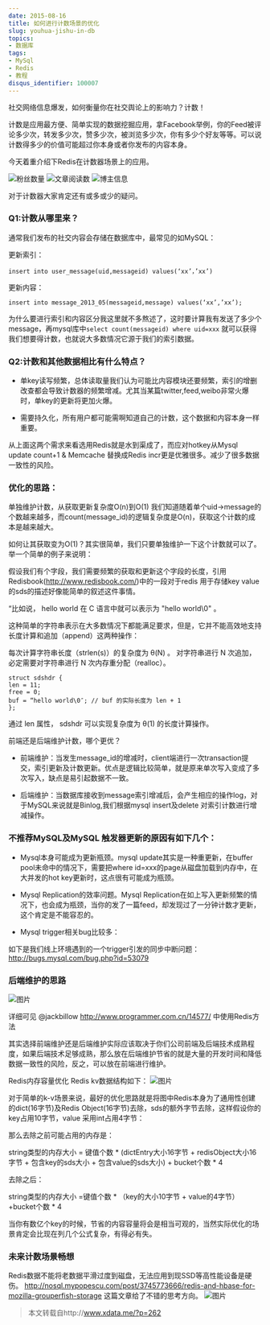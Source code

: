```yaml
---
date: 2015-08-16
title: 如何进行计数场景的优化
slug: youhua-jishu-in-db 
topics:
- 数据库
tags:
- MySql
- Redis
- 教程
disqus_identifier: 100007
---
```


社交网络信息爆发，如何衡量你在社交舆论上的影响力？计数！

计数是应用最方便、简单实现的数据挖掘应用，拿Facebook举例，你的Feed被评论多少次，转发多少次，赞多少次，被浏览多少次，你有多少个好友等等。可以说计数得多少的价值可能超过你本身或者你发布的内容本身。

今天着重介绍下Redis在计数器场景上的应用。
<!-- more -->
 
![粉丝数量](http://superzhu.com/assets/images/res/2015081601.png)
![文章阅读数](http://superzhu.com/assets/images/res/2015081602.png)
![博主信息](http://superzhu.com/assets/images/res/2015081603.png)


对于计数器大家肯定还有或多或少的疑问。

### Q1:计数从哪里来？

通常我们发布的社交内容会存储在数据库中，最常见的如MySQL：

更新索引：
```
insert into user_message(uid,messageid) values(‘xx’，’xx’)
```
更新内容：
```
insert into message_2013_05(messageid,message) values(‘xx’,’xx’);
```
为什么要进行索引和内容区分我这里就不多熬述了，这时要计算我有发送了多少个message，再mysql库中`select count(messageid) where uid=xxx` 就可以获得我们想要得计数，也就说大多数情况它源于我们的索引数据。

### Q2:计数和其他数据相比有什么特点？

+ 单key读写频繁，总体读取量我们认为可能比内容模块还要频繁，索引的增删改查都会导致计数器的频繁增减。尤其当某篇twitter,feed,weibo非常火爆时，单key的更新将更加火爆。

+ 需要持久化，所有用户都可能需啊知道自己的计数，这个数据和内容本身一样重要。

从上面这两个需求来看选用Redis就是水到渠成了，而应对hotkey从Mysql update count+1 & Memcache 替换成Redis incr更是优雅很多。减少了很多数据一致性的风险。

### 优化的思路：

单独维护计数，从获取更新复杂度O(n)到O(1)
我们知道随着单个uid->message的个数越来越多，而count(message_id)的逻辑复杂度是O(n)，获取这个计数的成本是越来越大。

如何让其获取变为O(1)？其实很简单，我们只要单独维护一下这个计数就可以了。举一个简单的例子来说明：

假设我们有个字段，我们需要频繁的获取和更新这个字段的长度，引用Redisbook(http://www.redisbook.com/)中的一段对于redis 用于存储key value的sds的描述好像能简单的叙述这件事情。

“比如说， hello world 在 C 语言中就可以表示为 "hello world\0" 。

这种简单的字符串表示在大多数情况下都能满足要求，但是，它并不能高效地支持长度计算和追加（append）这两种操作：

每次计算字符串长度（strlen(s)）的复杂度为 θ(N) 。
对字符串进行 N 次追加，必定需要对字符串进行 N 次内存重分配（realloc）。
```
struct sdshdr {
len = 11;
free = 0;
buf = “hello world\0″; // buf 的实际长度为 len + 1
};
```
通过 len 属性， sdshdr 可以实现复杂度为 θ(1) 的长度计算操作。

前端还是后端维护计数，哪个更优？

+ 前端维护：当发生message_id的增减时，client端进行一次transaction提交，索引更新及计数更新。优点是逻辑比较简单，就是原来单次写入变成了多次写入，缺点是易引起数据不一致。

+ 后端维护：当数据库接收到message索引增减后，会产生相应的操作log，对于MySQL来说就是Binlog,我们根据mysql insert及delete 对索引计数进行增减操作。


### 不推荐MySQL及MySQL 触发器更新的原因有如下几个：

+ Mysql本身可能成为更新瓶颈。mysql update其实是一种重更新，在buffer pool未命中的情况下，需要把where id=xxx的page从磁盘加载到内存中，在大并发的hot key更新时，这点很有可能成为瓶颈。

+ Mysql Replication的效率问题。Mysql Replication在如上写入更新频繁的情况下，也会成为瓶颈，当你的发了一篇feed，却发现过了一分钟计数才更新，这个肯定是不能容忍的。

+ Mysql trigger相关bug比较多：

如下是我们线上环境遇到的一个trigger引发的同步中断问题：http://bugs.mysql.com/bug.php?id=53079

### 后端维护的思路
![图片](http://superzhu.com/assets/images/res/2015081604.png)

详细可见 @jackbillow http://www.programmer.com.cn/14577/ 中使用Redis方法

其实选择前端维护还是后端维护实际应该取决于你们公司前端及后端技术成熟程度，如果后端技术足够成熟，那么放在后端维护节省的就是大量的开发时间和降低数据一致性的风险，反之，可以放在前端进行维护。

Redis内存容量优化
Redis kv数据结构如下：
![图片](http://superzhu.com/assets/images/res/2015081605.png)

对于简单的k-v场景来说，最好的优化思路就是将图中Redis本身为了通用性创建的dict(16字节)及Redis Object(16字节)去除，sds的额外字节去除，这样假设你的key占用10字节，value 采用int占用4字节：

那么去除之前可能占用的内存是：

string类型的内存大小 = 键值个数 * (dictEntry大小16字节 + redisObject大小16字节 + 包含key的sds大小 + 包含value的sds大小) + bucket个数 * 4

去除之后：

string类型的内存大小 =键值个数 * （key的大小10字节 + value的4字节）+bucket个数 * 4

当你有数亿个key的时候，节省的内容容量将会是相当可观的，当然实际优化的场景肯定会比现在列几个公式复杂，有得必有失。

### 未来计数场景畅想
Redis数据不能将老数据平滑过度到磁盘，无法应用到现SSD等高性能设备是硬伤。
http://nosql.mypopescu.com/post/3745773666/redis-and-hbase-for-mozilla-grouperfish-storage 这篇文章给了不错的思考方向。
![图片](http://superzhu.com/assets/images/res/2015081606.png)

> 本文转载自http://www.xdata.me/?p=262
